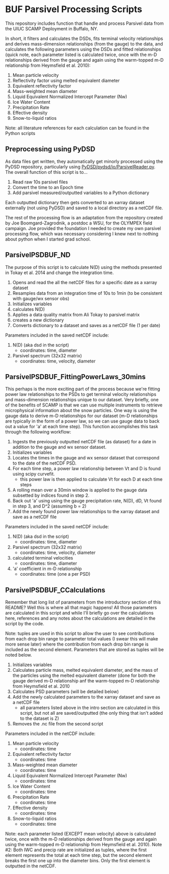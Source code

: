# BUF Parsivel Processing Scripts

This repository includes function that handle and process Parsivel data from the UIUC SCAMP Deployment in Buffalo, NY.

In short, it filters and calculates the DSDs, fits terminal velocity relationships and derives mass-dimension relationships (from the gauge) to the data, and calculates the following parameters using the DSDs and fitted relationships (quick note, each parameter listed is calculated twice, once with the m-D relationships derived from the gauge and again using the warm-topped m-D relationship from Heymsfield et al. 2010):
1. Mean particle velocity
2. Reflectivity factor using melted equivalent diameter
3. Equivalent reflectivity factor
4. Mass-weighted mean diameter
5. Liquid Equivalent Normalized Intercept Parameter (Nw)
6. Ice Water Content
7. Precipitation Rate
8. Effective density
9. Snow-to-liquid ratios

Note: all literature references for each calculation can be found in the Python scripts

## Preprocessing using PyDSD

As data files get written, they automatically get minorly processed using the PyDSD repository, particularly using [PyDSD/pydsd/io/ParsivelReader.py](https://github.com/josephhardinee/PyDSD/blob/master/pydsd/io/ParsivelReader.py). The overall function of this script is to...

1. Read raw 10s parsivel files
2. Convert the time to an Epoch time
3. Add parsivel measured/outputted variables to a Python dictionary

Each outputted dictionary then gets converted to an xarray dataset externally (not using PyDSD) and saved to a local directory as a netCDF file.

The rest of the processing flow is an adaptation from the repository created by Joe Boomgard-Zagrodnik, a postdoc a WSU, for the OLYMPEX field campaign. Joe provided the foundation I needed to create my own parsivel processing flow, which was necessary considering I knew next to nothing about python when I started grad school. 

## ParsivelPSDBUF_ND

The purpose of this script is to calculate N(D) using the methods presented in Tokay et al. 2014 and change the integration time. 

1. Opens and read the all the netCDF files for a specific date as a xarray dataset
2. Resamples data from an integration time of 10s to 1min (to be consistent with gauge/wx sensor obs)
3. Initializes variables
4. calculates N(D)
5. Applies a data quality matrix from Ali Tokay to parsivel matrix
6. creates a new dictionary
7. Converts dictionary to a dataset and saves as a netCDF file (1 per date)

Parameters included in the saved netCDF include:
1. N(D) (aka dsd in the script)
   - coordinates: time, diameter
2. Parsivel spectrum (32x32 matrix)
   - coordinates: time, velocity, diameter

## ParsivelPSDBUF_FittingPowerLaws_30mins

This perhaps is the more exciting part of the process because we're fitting power law relationships to the PSDs to get terminal velocity relationships and mass-dimension relationships unique to our dataset. Very briefly, one of the benefits of SCAMP is that we can use multiple instruments to retrieve microphysical information about the snow particles. One way is using the gauge data to derive m-D relationships for our dataset (m-D relationships are typically in the form of a power law, so we can use gauge data to back out a value for 'a' at each time step). This function accomplishes this task through the following workflow:

1. Ingests the previously outputted netCDF file (as dataset) for a date in addition to the gauge and wx sensor dataset.
2. Initializes variables
3. Locates the times in the gauge and wx sensor dataset that correspond to the date of the netCDF PSD.
4. For each time step, a power law relationship between Vt and D is found using scipy curvefit.
   - this power law is then applied to calculate Vt for each D at each time steps
5. A rolling mean over a 30min window is applied to the gauge data subsetted by indices found in step 2.
6. Back out 'a' using using the gauge precipitation rate, N(D), dD, Vt found in step 3, and D^2 (assuming b = 2)
7. Add the newly found power law relationships to the xarray dataset and save as a netCDF file

Parameters included in the saved netCDF include:
1. N(D) (aka dsd in the script)
   - coordinates: time, diameter
2. Parsivel spectrum (32x32 matrix)
   - coordinates: time, velocity, diameter
3. calculated terminal velocities
   - coordinates: time, diameter
4. 'a' coefficient in m-D relationship
   - coordinates: time (one a per PSD)
  
## ParsivelPSDBUF_CCalculations

Remember that long list of parameters from the introductory section of this README? Well this is where all that magic happens! All those parameters are calculated in this script and while I'll briefly go over the calculations here, references and any notes about the calculations are detailed in the script by the code.

Note: tuples are used in this script to allow the user to see contributions from each drop bin range to parameter total values (I swear this will make more sense later) where the contribution from each drop bin range is included as the second element. Parameters that are stored as tuples will be noted below.

1. Initializes variables
2. Calculates particle mass, melted equivalent diameter, and the mass of the particles using the melted equivalent diameter (done for both the gauge derived m-D relationship anf the warm-topped m-D relationship from Heymsfield et al. 2010
3. Calculates PSD parameters (will be detailed below)
4. Add the newly calculated parameters to the xarray dataset and save as a netCDF file
   - all parameters listed above in the intro section are calculated in this script, but not all are saved/outputted (the only thing that isn't added to the dataset is Z)
6. Removes the .nc file from the second script

Parameters included in the netCDF include:
1. Mean particle velocity
   - coordinates: time
3. Equivalent reflectivity factor
   - coordinates: time
4. Mass-weighted mean diameter
   - coordinates: time
5. Liquid Equivalent Normalized Intercept Parameter (Nw)
   - coordinates: time
6. Ice Water Content
   - coordinates: time
7. Precipitation Rate
   - coordinates: time
8. Effective density
   - coordinates: time
9. Snow-to-liquid ratios
   - coordinates: time

Note: each parameter listed (EXCEPT mean velocity) above is calculated twice, once with the m-D relationships derived from the gauge and again using the warm-topped m-D relationship from Heymsfield et al. 2010). 
Note #2: Both IWC and precip rate are initialized as tuples, where the first element represents the total at each time step, but the second element breaks the first one up into the diameter bins. Only the first element is outputted in the netCDF.
